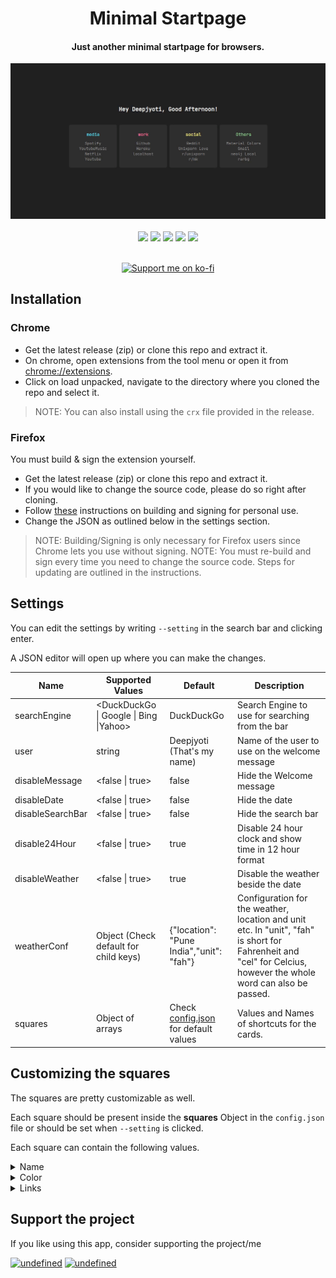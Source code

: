 <div align="center">
<h1>Minimal Startpage</h1>
<h4>Just another minimal startpage for browsers.</h4>
</div>

<img src=".github/startpage.gif">

<div align="center">
<br>
<img src="https://img.shields.io/badge/Maintained%3F-Yes-blueviolet?style=for-the-badge">
<a href="LICENSE.md"><img src="https://img.shields.io/badge/License-MIT-pink.svg?style=for-the-badge"></a> <a href="http://makeapullrequest.com"><img src="https://img.shields.io/badge/PRs-welcome-lightblue.svg?style=for-the-badge"></a> <img src="https://img.shields.io/badge/supports-chrome-lightgreen.svg?style=for-the-badge"> <img src="https://img.shields.io/badge/supports-firefox-orange.svg?style=for-the-badge">


<p>
<br>
<a href="https://ko-fi.com/deepjyoti30"><img src="https://raw.githubusercontent.com/adi1090x/files/master/other/kofi.png" alt="Support me on ko-fi"></a>
</p>
</div>

## Installation

### Chrome

- Get the latest release (zip) or clone this repo and extract it.
- On chrome, open extensions from the tool menu or open it from [chrome://extensions](chrome://extensions).
- Click on load unpacked, navigate to the directory where you cloned the repo and select it.

>NOTE: You can also install using the ```crx``` file provided in the release.

### Firefox

You must build & sign the extension yourself.

- Get the latest release (zip) or clone this repo and extract it.
- If you would like to  change the source code, please do so right after cloning.
- Follow [these](https://github.com/deepjyoti30/startpage/wiki/How-to-sign-the-extension-for-Personal-Use-on-Firefox) instructions on building and signing for personal use.
- Change the JSON as outlined below in the settings section.

>NOTE: Building/Signing is only necessary for Firefox users since Chrome lets you use without signing.
>NOTE: You must re-build and sign every time you need to change the source code. Steps for updating are outlined in the instructions.

## Settings

You can edit the settings by writing ```--setting``` in the search bar and clicking enter.

A JSON editor will open up where you can make the changes.

| Name | Supported Values | Default | Description |
| ---- | ----- | ------- | ------ |
| searchEngine | \<DuckDuckGo \| Google \| Bing \|Yahoo\> | DuckDuckGo | Search Engine to use for searching from the bar |
| user | string | Deepjyoti (That's my name) | Name of the user to use on the welcome message |
| disableMessage | \<false \| true\> | false | Hide the Welcome message |
| disableDate | \<false \| true\> | false | Hide the date |
| disableSearchBar | \<false \| true\> | false | Hide the search bar |
| disable24Hour | \<false \| true\> | true | Disable 24 hour clock and show time in 12 hour format |
| disableWeather | \<false \| true\> | true | Disable the weather beside the date |
| weatherConf | Object (Check default for child keys) | {"location": "Pune India","unit": "fah"}| Configuration for the weather, location and unit etc. In "unit", "fah" is short for Fahrenheit and "cel" for Celcius, however the whole word can also be passed. |
| squares | Object of arrays | Check [config.json](https://github.com/deepjyoti30/startpage/blob/master/config.json) for default values | Values and Names of shortcuts for the cards. |

## Customizing the squares

The squares are pretty customizable as well.

Each square should be present inside the **squares** Object in the ```config.json``` file or should be set when ```--setting``` is clicked.

Each square can contain the following values.

<details>
  <summary>Name</summary>

  ## Name
  The name variable contains the **name** of the square block, the one that appears on the top of the square/card.

  **Datatype**: String
    
  For Eg: If you want to set the squares name to **Media**, it should be

  ```json
  "name": "Media"
  ```
</details>
<details>
  <summary>Color</summary>

  ## Color
  The primary color that the heading of the square has and also the one that the links will have when the cursor is over them.

  **Datatype**: String

  For Eg: If you want to set the color to **Black** or **#000** or **#000000*, the string should be one of the following

  ```json
  "color": "Black",
  ```
  OR

  ```json
  "color": "#000"
  ```
  OR

  ```json
  "color": "#000000"
  ```

  >**NOTE**: Currently supports CSS color names and HEX values.
</details>
<details>
  <summary>Links</summary>

  ## Links
  This is an array that will contain objects which will later be parsed to URL. Each object should contain two values.

  **Datatype**: Array

  - name: Name of the URL
  - url: The URL.

  For eg: If you want something like [Netflix](https://netflix.com), the object should be

  ```json
  {"name": "Netflix", "url": "https://netflix.com"}
  ```
</details>

## Support the project

If you like using this app, consider supporting the project/me

<p align="left">
<a href="https://www.paypal.me/deepjyoti30" target="_blank"><img alt="undefined" src="https://img.shields.io/badge/paypal-deepjyoti30-blue?style=for-the-badge&logo=paypal"></a>
<a href="https://ko-fi.com/deepjyoti30" target="_blank"><img alt="undefined" src="https://img.shields.io/badge/KoFi-deepjyoti30-red?style=for-the-badge&logo=ko-fi"></a>  
</p>
